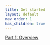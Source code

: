 ```yaml
---
title: Get started 
layout: default
nav_order: 1
has_children: true
---
```


[Part 1: Overview](part1.md)